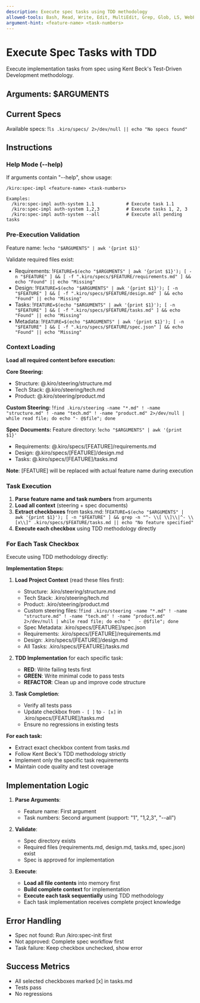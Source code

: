 ```yaml
---
description: Execute spec tasks using TDD methodology
allowed-tools: Bash, Read, Write, Edit, MultiEdit, Grep, Glob, LS, WebFetch
argument-hint: <feature-name> <task-numbers>
---
```


# Execute Spec Tasks with TDD

Execute implementation tasks from spec using Kent Beck's Test-Driven Development methodology.

## Arguments: $ARGUMENTS

## Current Specs

Available specs: !`ls .kiro/specs/ 2>/dev/null || echo "No specs found"`

## Instructions

### Help Mode (--help)

If arguments contain "--help", show usage:

```
/kiro:spec-impl <feature-name> <task-numbers>

Examples:
  /kiro:spec-impl auth-system 1.1            # Execute task 1.1
  /kiro:spec-impl auth-system 1,2,3          # Execute tasks 1, 2, 3
  /kiro:spec-impl auth-system --all          # Execute all pending tasks
```

### Pre-Execution Validation

Feature name: !`echo "$ARGUMENTS" | awk '{print $1}'`

Validate required files exist:

- Requirements: !`FEATURE=$(echo "$ARGUMENTS" | awk '{print $1}'); [ -n "$FEATURE" ] && [ -f ".kiro/specs/$FEATURE/requirements.md" ] && echo "Found" || echo "Missing"`
- Design: !`FEATURE=$(echo "$ARGUMENTS" | awk '{print $1}'); [ -n "$FEATURE" ] && [ -f ".kiro/specs/$FEATURE/design.md" ] && echo "Found" || echo "Missing"`
- Tasks: !`FEATURE=$(echo "$ARGUMENTS" | awk '{print $1}'); [ -n "$FEATURE" ] && [ -f ".kiro/specs/$FEATURE/tasks.md" ] && echo "Found" || echo "Missing"`
- Metadata: !`FEATURE=$(echo "$ARGUMENTS" | awk '{print $1}'); [ -n "$FEATURE" ] && [ -f ".kiro/specs/$FEATURE/spec.json" ] && echo "Found" || echo "Missing"`

### Context Loading

**Load all required content before execution:**

**Core Steering:**

- Structure: @.kiro/steering/structure.md
- Tech Stack: @.kiro/steering/tech.md
- Product: @.kiro/steering/product.md

**Custom Steering:**
!`find .kiro/steering -name "*.md" ! -name "structure.md" ! -name "tech.md" ! -name "product.md" 2>/dev/null | while read file; do echo "- @$file"; done`

**Spec Documents:**
Feature directory: !`echo "$ARGUMENTS" | awk '{print $1}'`

- Requirements: @.kiro/specs/[FEATURE]/requirements.md
- Design: @.kiro/specs/[FEATURE]/design.md
- Tasks: @.kiro/specs/[FEATURE]/tasks.md

**Note**: [FEATURE] will be replaced with actual feature name during execution

### Task Execution

1. **Parse feature name and task numbers** from arguments
2. **Load all context** (steering + spec documents)
3. **Extract checkboxes** from tasks.md: !`FEATURE=$(echo "$ARGUMENTS" | awk '{print $1}'); [ -n "$FEATURE" ] && grep -n "^- \\[ \\]\\|^- \\[x\\]" .kiro/specs/$FEATURE/tasks.md || echo "No feature specified"`
4. **Execute each checkbox** using TDD methodology directly

### For Each Task Checkbox

Execute using TDD methodology directly:

**Implementation Steps:**

1. **Load Project Context** (read these files first):
    - Structure: .kiro/steering/structure.md
    - Tech Stack: .kiro/steering/tech.md
    - Product: .kiro/steering/product.md
    - Custom steering files: !`find .kiro/steering -name "*.md" ! -name "structure.md" ! -name "tech.md" ! -name "product.md" 2>/dev/null | while read file; do echo "   - @$file"; done`
    - Spec Metadata: .kiro/specs/[FEATURE]/spec.json
    - Requirements: .kiro/specs/[FEATURE]/requirements.md
    - Design: .kiro/specs/[FEATURE]/design.md
    - All Tasks: .kiro/specs/[FEATURE]/tasks.md

2. **TDD Implementation** for each specific task:
    - **RED**: Write failing tests first
    - **GREEN**: Write minimal code to pass tests
    - **REFACTOR**: Clean up and improve code structure

3. **Task Completion**:
    - Verify all tests pass
    - Update checkbox from `- [ ]` to `- [x]` in .kiro/specs/[FEATURE]/tasks.md
    - Ensure no regressions in existing tests

**For each task:**

- Extract exact checkbox content from tasks.md
- Follow Kent Beck's TDD methodology strictly
- Implement only the specific task requirements
- Maintain code quality and test coverage

## Implementation Logic

1. **Parse Arguments**:
    - Feature name: First argument
    - Task numbers: Second argument (support: "1", "1,2,3", "--all")

2. **Validate**:
    - Spec directory exists
    - Required files (requirements.md, design.md, tasks.md, spec.json) exist
    - Spec is approved for implementation

3. **Execute**:
    - **Load all file contents** into memory first
    - **Build complete context** for implementation
    - **Execute each task sequentially** using TDD methodology
    - Each task implementation receives complete project knowledge

## Error Handling

- Spec not found: Run /kiro:spec-init first
- Not approved: Complete spec workflow first
- Task failure: Keep checkbox unchecked, show error

## Success Metrics

- All selected checkboxes marked [x] in tasks.md
- Tests pass
- No regressions
